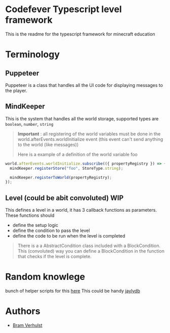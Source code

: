 # Codefever Typescript level framework

This is the readme for the typescript framework for minecraft education

# Terminology

## Puppeteer

Puppeteer is a class that handles all the UI code for displaying messages to the player.

## MindKeeper

This is the system that handles all the world storage, supported types are `boolean`, `number`, `string`

> **Important** : all registering of the world variables must be done in the world.afterEvents.worldInitialize event (this event can't send anything to the world (like messages))
>
> Here is a example of a definition of the world variable foo

```typescript
world.afterEvents.worldInitialize.subscribe(({ propertyRegistry }) => {
  mindKeeper.registerStore("foo", StoreType.string);

  mindKeeper.registerToWorld(propertyRegistry);
});
```

## Level (could be abit convoluted) **WIP**

This defines a level in a world, it has 3 callback functions as parameters. These functions should

- define the setup logic
- define the condition to pass the level
- define the code to be run when the level is completed

> There is a a AbstractCondition class included with a BlockCondition. This (convoluted) way you can define a BlockCondition in the function that checks if the level is complete.

# Random knowlege

bunch of helper scripts for this [here](https://github.com/JaylyDev/ScriptAPI)
This could be handy [jaylydb](https://github.com/JaylyDev/ScriptAPI/tree/stable/scripts/jaylydb)

# Authors

- [Bram Verhulst](https://github.com/brammie15)
